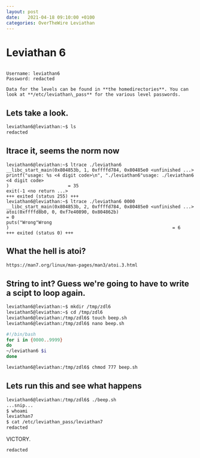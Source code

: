 ```yaml
---
layout: post
date:   2021-04-18 09:10:00 +0100
categories: OverTheWire Leviathan
---
```



# Leviathan 6
```

Username: leviathan6
Password: redacted

Data for the levels can be found in **the homedirectories**. You can look at **/etc/leviathan\_pass** for the various level passwords.
```


## Lets take a look.

```bash
leviathan6@leviathan:~$ ls
redacted
```

## ltrace it, seems the norm now

```bin
leviathan6@leviathan:~$ ltrace ./leviathan6
__libc_start_main(0x804853b, 1, 0xffffd784, 0x80485e0 <unfinished ...>
printf("usage: %s <4 digit code>\n", "./leviathan6"usage: ./leviathan6 <4 digit code>
)                      = 35
exit(-1 <no return ...>
+++ exited (status 255) +++
leviathan6@leviathan:~$ ltrace ./leviathan6 0000
__libc_start_main(0x804853b, 2, 0xffffd784, 0x80485e0 <unfinished ...>
atoi(0xffffd8b0, 0, 0xf7e40890, 0x804862b)                                = 0
puts("Wrong"Wrong
)                                                             = 6
+++ exited (status 0) +++
```

## What the hell is atoi?

```bash
https://man7.org/linux/man-pages/man3/atoi.3.html
```

## String to int? Guess we're going to have to write a scipt to loop again.

```bash
leviathan6@leviathan:~$ mkdir /tmp/zdl6
leviathan5@leviathan:~$ cd /tmp/zdl6
leviathan6@leviathan:/tmp/zdl6$ touch beep.sh
leviathan6@leviathan:/tmp/zdl6$ nano beep.sh

#!/bin/bash
for i in {0000..9999}
do
~/leviathan6 $i
done

leviathan6@leviathan:/tmp/zdl6$ chmod 777 beep.sh
```

## Lets run this and see what happens

```bash
leviathan6@leviathan:/tmp/zdl6$ ./beep.sh
...snip...
$ whoami
leviathan7
$ cat /etc/leviathan_pass/leviathan7
redacted
```

VICTORY.

```
redacted 
```


